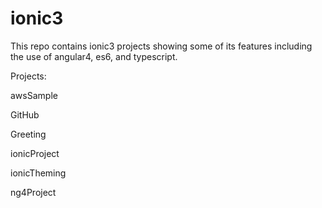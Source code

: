 # ionic3
This repo contains ionic3 projects showing some of its features including the use of angular4, es6, and typescript.

Projects:

  awsSample
  
  GitHub
  
  Greeting
  
  ionicProject
  
  ionicTheming
  
  ng4Project
